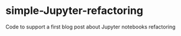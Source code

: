 # simple-Jupyter-refactoring

Code to support a first blog post about Jupyter notebooks refactoring
